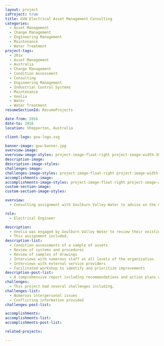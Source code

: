 ```yaml
---
layout: project
isProject: true
title: GVW Electrical Asset Management Consulting
categories:
  - Asset Management
  - Change Management
  - Engineering Management
  - Maintenance
  - Water Treatment
project-tags:
  - 201x
  - Asset Management
  - Australia
  - Change Management
  - Condition Assessment
  - Consulting
  - Engineering Management
  - Industrial Control Systems
  - Maintenance
  - Veolia
  - Water
  - Water Treatment
resumeSectionId: ResumeProjects

date-from: 2016
date-to: 2016
location: Shepperton, Australia

client-logo: gvw-logo.svg

banner-image: gvw-banner.jpg
overview-image:
overview-image-styles: project-image-float-right project-image-width-30
description-image:
description-image-styles:
challenges-image:
challenges-image-styles: project-image-float-right project-image-width-40
accomplishments-image:
accomplishments-image-styles: project-image-float-right project-image-width-40
custom-section-image:
custom-section-image-styles:

overview:
  - Consulting assignment with Goulburn Valley Water to advise on the maintenance of electrical and controls assets.

role:
  - Electrical Engineer

description:
  - Veolia was engaged by Goulburn Valley Water to review their existing systems and to advise on the management of electrical and control systems assets.
  - This assignment included,
description-list:
  - Condition assessments of a sample of assets
  - Review of systems and procedures
  - Review of samples of drawings
  - Interviews with numerous staff at all levels of the organization
  - Interviews with external service providers
  - Facilitated workshop to identify and prioritize improvements
description-post-list:
  - A comprehensive report including recommendations and action plans was prepared.
challenges:
  - This project had several challenges including,
challenges-list:    
  - Numerous interpersonal issues
  - Conflicting information provided
challenges-post-list:    

accomplishments:
accomplishments-list:    
accomplishments-post-list:    

related-projects:

---
```

